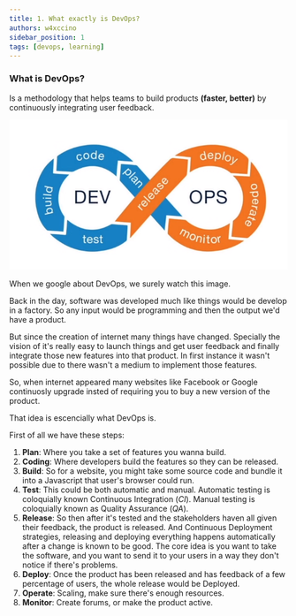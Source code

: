 ```yaml
---
title: 1. What exactly is DevOps?
authors: w4xccino
sidebar_position: 1
tags: [devops, learning]
---
```


### What is DevOps?
Is a methodology that helps teams to build products **(faster, better)** by continuously integrating user feedback.

![](assets/Pasted%20image%2020231101140234.png)

When we google about DevOps, we surely watch this image.

Back in the day, software was developed much like things would be develop in a factory. So any input would be programming and then the output we'd have a product. 

But since the creation of internet many things have changed. Specially the vision of it's really easy to launch things and get user feedback and finally integrate those new features into that product. In first instance it wasn't possible due to there wasn't a medium to implement those features. 

So, when internet appeared many websites like Facebook or Google continuosly upgrade insted of requiring you to buy a new version of the product. 

That idea is escencially what DevOps is. 

First of all we have these steps:
1. **Plan**: Where you take a set of features you wanna build.
2. **Coding**: Where developers build the features so they can be released.
3. **Build**: So for a website, you might take some source code and bundle it into a Javascript that user's browser could run. 
4. **Test**: This could be both automatic and manual. Automatic testing is coloquially known Continuous Integration (*CI*). Manual testing is coloquially known as Quality Assurance (*QA*). 
5. **Release**: So then after it's tested and the stakeholders haven all given their feedback, the product is released. And Continuous Deployment strategies, releasing and deploying everything happens automatically after a change is known to be good. The core idea is you want to take the software, and you want to send it to your users in a way they don't notice if there's problems. 
6. **Deploy**: Once the product has been released and has feedback of a few percentage of users, the whole release would be Deployed. 
7. **Operate**: Scaling, make sure there's enough resources.
8. **Monitor**: Create forums, or make the product active. 



